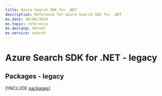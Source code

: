 ```yaml
---
title: Azure Search SDK for .NET
description: Reference for Azure Search SDK for .NET
ms.date: 10/08/2024
ms.topic: reference
ms.devlang: dotnet
ms.service: search
---
```

# Azure Search SDK for .NET - legacy
## Packages - legacy
[!INCLUDE [packages](search-index.md)]